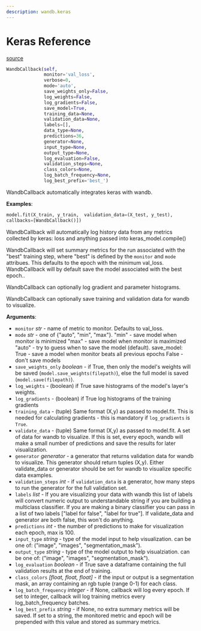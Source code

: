 ```yaml
---
description: wandb.keras
---
```


# Keras Reference

[source](https://github.com/wandb/client/blob/master/wandb/keras/__init__.py#L137)

```python
WandbCallback(self,
              monitor='val_loss',
              verbose=0,
              mode='auto',
              save_weights_only=False,
              log_weights=False,
              log_gradients=False,
              save_model=True,
              training_data=None,
              validation_data=None,
              labels=[],
              data_type=None,
              predictions=36,
              generator=None,
              input_type=None,
              output_type=None,
              log_evaluation=False,
              validation_steps=None,
              class_colors=None,
              log_batch_frequency=None,
              log_best_prefix='best_')
```

WandbCallback automatically integrates keras with wandb.

**Examples**:

```python
model.fit(X_train, y_train,  validation_data=(X_test, y_test),
callbacks=[WandbCallback()])
```

WandbCallback will automatically log history data from any metrics collected by keras: loss and anything passed into keras\_model.compile\(\)

WandbCallback will set summary metrics for the run associated with the "best" training step, where "best" is defined by the `monitor` and `mode` attribues. This defaults to the epoch with the minimum val\_loss. WandbCallback will by default save the model associated with the best epoch..

WandbCallback can optionally log gradient and parameter histograms.

WandbCallback can optionally save training and validation data for wandb to visualize.

**Arguments**:

* `monitor` _str_ - name of metric to monitor.  Defaults to val\_loss.
* `mode` _str_ - one of {"auto", "min", "max"}. "min" - save model when monitor is minimized "max" - save model when monitor is maximized "auto" - try to guess when to save the model \(default\). save\_model: True - save a model when monitor beats all previous epochs False - don't save models
* `save_weights_only` _boolean_ - if True, then only the model's weights will be saved \(`model.save_weights(filepath)`\), else the full model is saved \(`model.save(filepath)`\).
* `log_weights` - \(boolean\) if True save histograms of the model's layer's weights.
* `log_gradients` - \(boolean\) if True log histograms of the training gradients
* `training_data` - \(tuple\) Same format \(X,y\) as passed to model.fit.  This is needed for calculating gradients - this is mandatory if `log_gradients` is `True`.
* `validate_data` - \(tuple\) Same format \(X,y\) as passed to model.fit.  A set of data for wandb to visualize.  If this is set, every epoch, wandb will make a small number of predictions and save the results for later visualization.
* `generator` _generator_ - a generator that returns validation data for wandb to visualize.  This generator should return tuples \(X,y\).  Either validate\_data or generator should be set for wandb to visualize specific data examples.
* `validation_steps` _int_ - if `validation_data` is a generator, how many steps to run the generator for the full validation set.
* `labels` _list_ - If you are visualizing your data with wandb this list of labels will convert numeric output to understandable string if you are building a multiclass classifier.  If you are making a binary classifier you can pass in a list of two labels \["label for false", "label for true"\].  If validate\_data and generator are both false, this won't do anything.
* `predictions` _int_ - the number of predictions to make for visualization each epoch, max is 100.
* `input_type` _string_ - type of the model input to help visualization. can be one of: \("image", "images", "segmentation\_mask"\).
* `output_type` _string_ - type of the model output to help visualziation. can be one of: \("image", "images", "segmentation\_mask"\).
* `log_evaluation` _boolean_ - if True save a dataframe containing the full validation results at the end of training.
* `class_colors` _\[float, float, float\]_ - if the input or output is a segmentation mask, an array containing an rgb tuple \(range 0-1\) for each class.
* `log_batch_frequency` _integer_ - if None, callback will log every epoch. If set to integer, callback will log training metrics every log\_batch\_frequency batches.
* `log_best_prefix` _string_ - if None, no extra summary metrics will be saved. If set to a string, the monitored metric and epoch will be prepended with this value and stored as summary metrics.

